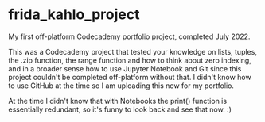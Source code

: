 # frida_kahlo_project
My first off-platform Codecademy portfolio project, completed July 2022.

This was a Codecademy project that tested your knowledge on lists, tuples, the .zip function, the range function and how to think about zero indexing, and in a broader sense how to use Jupyter Notebook and Git since this project couldn't be completed off-platform without that. I didn't know how to use GitHub at the time so I am uploading this now for my portfolio.

At the time I didn't know that with Notebooks the print() function is essentially redundant, so it's funny to look back and see that now. :)
